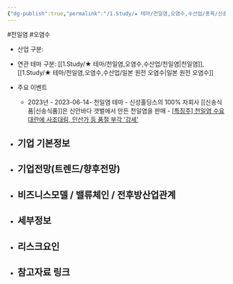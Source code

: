 ```yaml
---
{"dg-publish":true,"permalink":"/1.Study/★ 테마/천일염,오염수,수산업/종목/신송홀딩스/","created":"2024-11-20T21:02:29.980+09:00","updated":"2025-06-03T20:07:22.301+09:00"}
---
```


#천일염 #오염수 


- 산업 구분: 



- 연관 테마 구분: [[1.Study/★ 테마/천일염,오염수,수산업/천일염\|천일염]], [[1.Study/★ 테마/천일염,오염수,수산업/일본 원전 오염수\|일본 원전 오염수]]



- 주요 이벤트
	- 2023년
			- 2023-06-14- 천일염 테마
				- 신성홀딩스의 100% 자회사 [[신송식품\|신송식품]]은 신안바다 갯벌에서 만든 천일염을 판매
				- [[특징주] 천일염 수요 대란에 사조대림, 인산가 등 품절 부각 '강세'](https://www.inews24.com/view/1602656)




- 기업 기본정보
	- 





 - 기업전망(트렌드/향후전망)
	- 





- 비즈니스모델 / 밸류체인 / 전후방산업관계
	- 





- 세부정보
	- 





- 리스크요인
	- 




- 참고자료 링크
	- 